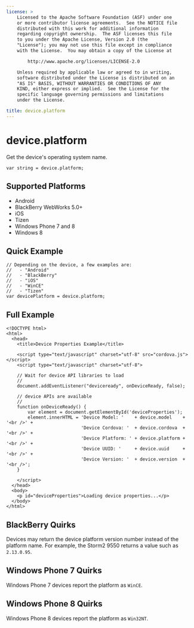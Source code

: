 ```yaml
---
license: >
    Licensed to the Apache Software Foundation (ASF) under one
    or more contributor license agreements.  See the NOTICE file
    distributed with this work for additional information
    regarding copyright ownership.  The ASF licenses this file
    to you under the Apache License, Version 2.0 (the
    "License"); you may not use this file except in compliance
    with the License.  You may obtain a copy of the License at

        http://www.apache.org/licenses/LICENSE-2.0

    Unless required by applicable law or agreed to in writing,
    software distributed under the License is distributed on an
    "AS IS" BASIS, WITHOUT WARRANTIES OR CONDITIONS OF ANY
    KIND, either express or implied.  See the License for the
    specific language governing permissions and limitations
    under the License.

title: device.platform
---
```


# device.platform

Get the device's operating system name.

    var string = device.platform;

## Supported Platforms

- Android
- BlackBerry WebWorks 5.0+
- iOS
- Tizen
- Windows Phone 7 and 8
- Windows 8

## Quick Example

    // Depending on the device, a few examples are:
    //   - "Android"
    //   - "BlackBerry"
    //   - "iOS"
    //   - "WinCE"
    //   - "Tizen"
    var devicePlatform = device.platform;

## Full Example

    <!DOCTYPE html>
    <html>
      <head>
        <title>Device Properties Example</title>

        <script type="text/javascript" charset="utf-8" src="cordova.js"></script>
        <script type="text/javascript" charset="utf-8">

        // Wait for device API libraries to load
        //
        document.addEventListener("deviceready", onDeviceReady, false);

        // device APIs are available
        //
        function onDeviceReady() {
            var element = document.getElementById('deviceProperties');
            element.innerHTML = 'Device Model: '    + device.model    + '<br />' +
                                'Device Cordova: '  + device.cordova  + '<br />' +
                                'Device Platform: ' + device.platform + '<br />' +
                                'Device UUID: '     + device.uuid     + '<br />' +
                                'Device Version: '  + device.version  + '<br />';
        }

        </script>
      </head>
      <body>
        <p id="deviceProperties">Loading device properties...</p>
      </body>
    </html>

## BlackBerry Quirks

Devices may return the device platform version number instead of the
platform name.  For example, the Storm2 9550 returns a value such as
`2.13.0.95`.

## Windows Phone 7 Quirks

Windows Phone 7 devices report the platform as `WinCE`.

## Windows Phone 8 Quirks

Windows Phone 8 devices report the platform as `Win32NT`.
